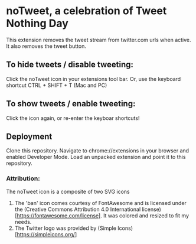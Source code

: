 # noTweet, a celebration of Tweet Nothing Day

This extension removes the tweet stream from twitter.com urls when active. It also removes the tweet button.

## To hide tweets / disable tweeting:
Click the noTweet icon in your extensions tool bar. Or, use the keyboard shortcut CTRL + SHIFT + T (Mac and PC)

## To show tweets / enable tweeting:
Click the icon again, or re-enter the keyboar shortcuts!

## Deployment
Clone this repository. Navigate to chrome://extensions in your browser and enabled Developer Mode. Load an unpacked extension and point it to this repository.


### Attribution:
The noTweet icon is a composite of two SVG icons
1. The 'ban' icon comes courtesy of FontAwesome and is licensed under the (Creative Commons Attribution 4.0 International license)[https://fontawesome.com/license]. It was colored and resized to fit my needs.
2. The Twitter logo was provided by (Simple Icons)[https://simpleicons.org/]
